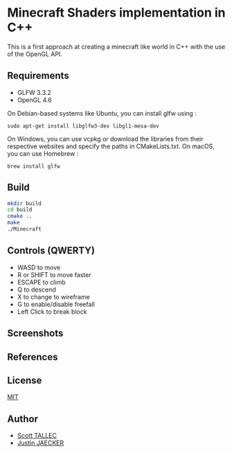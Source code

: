 # Minecraft Shaders implementation in C++

This is a first approach at creating a minecraft like world in C++ with the use of the OpenGL API.

## Requirements

- GLFW 3.3.2
- OpenGL 4.6


On Debian-based systems like Ubuntu, you can install glfw using :

`sudo apt-get install libglfw3-dev libgl1-mesa-dev`


On Windows, you can use vcpkg or download the libraries from their respective websites and specify the paths in CMakeLists.txt.
On macOS, you can use Homebrew :

```brew install glfw```

## Build
```bash
mkdir build
cd build
cmake ..
make
./Minecraft
```

## Controls (QWERTY)

- WASD to move
- R or SHIFT to move faster
- ESCAPE to climb
- Q to descend
- X to change to wireframe
- G to enable/disable freefall
- Left Click to break block


## Screenshots

## References

## License
[MIT](https://choosealicense.com/licenses/mit/)

## Author
- [Scott TALLEC](https://github.com/TALLEC-Scott)
- [Justin JAECKER](https://youtu.be/f2iQ1GkWfrc)
